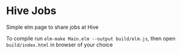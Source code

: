 # Hive Jobs

Simple elm page to share jobs at Hive

To compile run `elm-make Main.elm --output build/elm.js`, then open `build/index.html` in browser of your choice
